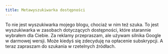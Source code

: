 ```yaml
---
title: Metawyszukiwarka dostępności
---
```


To nie jest wyszukiwarka mojego blogu, chociaż w nim też szuka. To jest wyszukiwarka w zasobach dotyczących dostępności, które starannie wybrałem dla Ciebie. Za reklamy przepraszam, ale używam silnika Google w darmowej wersji. Może kiedyś się zdecyduję na opłacenie subskrypcji. A teraz zapraszam do szukania w rzetelnych źródłach.

<script async src="https://cse.google.com/cse.js?cx=33dc362a8c2ad495c">
</script>
<div class="gcse-search" role="search"></div>